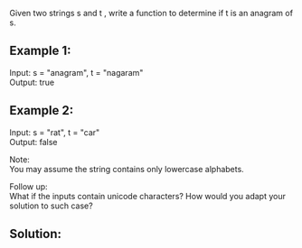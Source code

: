Given two strings s and t , write a function to determine if t is an anagram of s.

## Example 1:
Input: s = "anagram", t = "nagaram"  
Output: true  

## Example 2:
Input: s = "rat", t = "car"  
Output: false  

Note:  
You may assume the string contains only lowercase alphabets.  

Follow up:  
What if the inputs contain unicode characters? How would you adapt your solution to such case?  


## Solution:
```java

```
